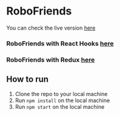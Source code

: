 # RoboFriends

You can check the live version [here](https://seinnlee.github.io/robofriends/)

### RoboFriends with React Hooks [here](https://github.com/seinnlee/robofriends-hooks)

### RoboFriends with Redux [here](https://github.com/seinnlee/robofriends-redux)

## How to run
  1. Clone the repo to your local machine
  2. Run `npm install` on the local machine
  3. Run `npm start` on the local machine
